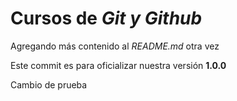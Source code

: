 # Cursos de _Git y Github_

Agregando más contenido al _README.md_ otra vez

Este commit es para oficializar nuestra versión **1.0.0**

Cambio de prueba
